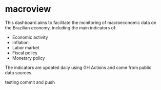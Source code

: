 # macroview

This dashboard aims to facilitate the monitoring of macroeconomic data on the Brazilian economy, including the main indicators of:

- Economic activity
- Inflation
- Labor market
- Fiscal policy
- Monetary policy

The indicators are updated daily using GH Actions and come from public data sources. 

testing commit and push

